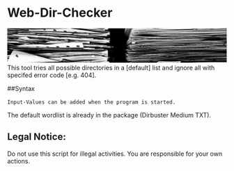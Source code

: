 # Web-Dir-Checker
![alt text](https://github.com/FabianOnSecurity/Web-Dir-Checker/blob/main/images/cover-image.jpg)
This tool tries all possible directories in a [default] list and ignore all with specifed error code [e.g. 404].

##Syntax
```
Input-Values can be added when the program is started.
```
The default wordlist is already in the package (Dirbuster Medium TXT).
## Legal Notice:
Do not use this script for illegal activities. You are responsible for your own actions.
